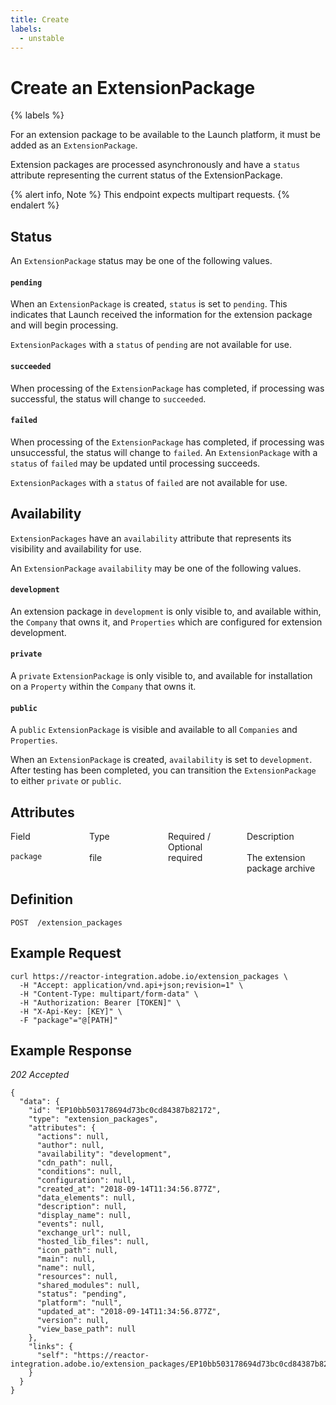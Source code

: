 ```yaml
---
title: Create
labels:
  - unstable
---
```


# Create an ExtensionPackage

{% labels %}

For an extension package to be available to the Launch platform, it must be added as an `ExtensionPackage`.

Extension packages are processed asynchronously and have a `status` attribute representing the current status of the ExtensionPackage.

{% alert info, Note %}
This endpoint expects multipart requests.
{% endalert %}

## Status

An `ExtensionPackage` status may be one of the following values.

#### `pending`

When an `ExtensionPackage` is created, `status` is set to `pending`.  This indicates that Launch received the information for the extension package and will begin processing.

`ExtensionPackages` with a `status` of `pending` are not available for use.

#### `succeeded`

When processing of the `ExtensionPackage` has completed, if processing was successful, the status will change to `succeeded`.

#### `failed`

When processing of the `ExtensionPackage` has completed, if processing was unsuccessful, the status will change to `failed`. An `ExtensionPackage` with a `status` of `failed` may be updated until processing succeeds.

`ExtensionPackages` with a `status` of `failed` are not available for use.

## Availability

`ExtensionPackages` have an `availability` attribute that represents its visibility and availability for use.

An `ExtensionPackage` `availability` may be one of the following values.

#### `development`

An extension package in `development` is only visible to, and available within, the `Company` that owns it, and `Properties` which are configured for extension development.

#### `private`

A `private` `ExtensionPackage` is only visible to, and available for installation on a `Property` within the `Company` that owns it.

#### `public`

A `public` `ExtensionPackage` is visible and available to all `Companies` and `Properties`.

When an `ExtensionPackage` is created, `availability` is set to `development`. After testing has been completed, you can transition the `ExtensionPackage` to either `private` or `public`.

## Attributes

<div class="spectrum-Table" role="grid">
  <div class="spectrum-Table-head" style="display: flex" role="row">
    <div class="spectrum-Table-headCell" style="flex: 1" role="columnheader">
      Field
    </div>
    <div class="spectrum-Table-headCell" style="flex: 1" role="columnheader">
      Type
    </div>
    <div class="spectrum-Table-headCell" style="flex: 1" role="columnheader">
      Required / Optional
    </div>
    <div class="spectrum-Table-headCell" style="flex: 1" role="columnheader">
      Description
    </div>
  </div>
  
  <div class="spectrum-Table-body" role="rowgroup">
    <div class="spectrum-Table-row" style="display: flex" role="row">
      <div class="spectrum-Table-cell" style="flex: 1" role="gridcell">
        <code>package</code>
      </div>
      <div class="spectrum-Table-cell" style="flex: 1" role="gridcell">
        file
      </div>
      <div class="spectrum-Table-cell" style="flex: 1" role="gridcell">
        required
      </div>
      <div class="spectrum-Table-cell" style="flex: 1" role="gridcell">
        The extension package archive
      </div>
    </div>
  </div>
</div>

<section class="scenario">
  <h1 id="definition">Definition<a class="anchorjs-link " href="#definition" aria-label="Anchor link for: definition" data-anchorjs-icon="" style="font-family: anchorjs-icons; font-style: normal; font-variant-ligatures: normal; font-variant-caps: normal; font-weight: normal; line-height: 1; padding-left: 0.375em;"></a></h1>
<div class="highlight">
  <pre><code>POST  /extension_packages</code></pre>
</div>

  <h1 id="example-request">Example Request<a class="anchorjs-link " href="#example-request" aria-label="Anchor link for: example request" data-anchorjs-icon="" style="font-family: anchorjs-icons; font-style: normal; font-variant-ligatures: normal; font-variant-caps: normal; font-weight: normal; line-height: 1; padding-left: 0.375em;"></a></h1>
<div class="highlight">
  <pre><code>curl https://reactor-integration.adobe.io/extension_packages <span class="se">\</span>
  -H <span class="s2">"Accept: application/vnd.api+json;revision=1"</span> <span class="se">\</span>
  -H <span class="s2">"Content-Type: multipart/form-data"</span> <span class="se">\</span>
  -H <span class="s2">"Authorization: Bearer [TOKEN]"</span> <span class="se">\</span>
  -H <span class="s2">"X-Api-Key: [KEY]"</span> <span class="se">\</span>
  -F <span class="s2">"package"="@[PATH]"</span> <span class="se"></span>
</code></pre>
</div>

  <h1 id="example-response">Example Response<a class="anchorjs-link " href="#example-response" aria-label="Anchor link for: example response" data-anchorjs-icon="" style="font-family: anchorjs-icons; font-style: normal; font-variant-ligatures: normal; font-variant-caps: normal; font-weight: normal; line-height: 1; padding-left: 0.375em;"></a></h1>
<div class="highlight">
  <em>202 Accepted</em>
  <pre><code><span class="p">{</span><span class="w">
  </span><span class="nt">"data"</span><span class="p">:</span><span class="w"> </span><span class="p">{</span><span class="w">
    </span><span class="nt">"id"</span><span class="p">:</span><span class="w"> </span><span class="s2">"EP10bb503178694d73bc0cd84387b82172"</span><span class="p">,</span><span class="w">
    </span><span class="nt">"type"</span><span class="p">:</span><span class="w"> </span><span class="s2">"extension_packages"</span><span class="p">,</span><span class="w">
    </span><span class="nt">"attributes"</span><span class="p">:</span><span class="w"> </span><span class="p">{</span><span class="w">
      </span><span class="nt">"actions"</span><span class="p">:</span><span class="w"> </span><span class="kc">null</span><span class="p">,</span><span class="w">
      </span><span class="nt">"author"</span><span class="p">:</span><span class="w"> </span><span class="kc">null</span><span class="p">,</span><span class="w">
      </span><span class="nt">"availability"</span><span class="p">:</span><span class="w"> </span><span class="s2">"development"</span><span class="p">,</span><span class="w">
      </span><span class="nt">"cdn_path"</span><span class="p">:</span><span class="w"> </span><span class="kc">null</span><span class="p">,</span><span class="w">
      </span><span class="nt">"conditions"</span><span class="p">:</span><span class="w"> </span><span class="kc">null</span><span class="p">,</span><span class="w">
      </span><span class="nt">"configuration"</span><span class="p">:</span><span class="w"> </span><span class="kc">null</span><span class="p">,</span><span class="w">
      </span><span class="nt">"created_at"</span><span class="p">:</span><span class="w"> </span><span class="s2">"2018-09-14T11:34:56.877Z"</span><span class="p">,</span><span class="w">
      </span><span class="nt">"data_elements"</span><span class="p">:</span><span class="w"> </span><span class="kc">null</span><span class="p">,</span><span class="w">
      </span><span class="nt">"description"</span><span class="p">:</span><span class="w"> </span><span class="kc">null</span><span class="p">,</span><span class="w">
      </span><span class="nt">"display_name"</span><span class="p">:</span><span class="w"> </span><span class="kc">null</span><span class="p">,</span><span class="w">
      </span><span class="nt">"events"</span><span class="p">:</span><span class="w"> </span><span class="kc">null</span><span class="p">,</span><span class="w">
      </span><span class="nt">"exchange_url"</span><span class="p">:</span><span class="w"> </span><span class="kc">null</span><span class="p">,</span><span class="w">
      </span><span class="nt">"hosted_lib_files"</span><span class="p">:</span><span class="w"> </span><span class="kc">null</span><span class="p">,</span><span class="w">
      </span><span class="nt">"icon_path"</span><span class="p">:</span><span class="w"> </span><span class="kc">null</span><span class="p">,</span><span class="w">
      </span><span class="nt">"main"</span><span class="p">:</span><span class="w"> </span><span class="kc">null</span><span class="p">,</span><span class="w">
      </span><span class="nt">"name"</span><span class="p">:</span><span class="w"> </span><span class="kc">null</span><span class="p">,</span><span class="w">
      </span><span class="nt">"resources"</span><span class="p">:</span><span class="w"> </span><span class="kc">null</span><span class="p">,</span><span class="w">
      </span><span class="nt">"shared_modules"</span><span class="p">:</span><span class="w"> </span><span class="kc">null</span><span class="p">,</span><span class="w">
      </span><span class="nt">"status"</span><span class="p">:</span><span class="w"> </span><span class="s2">"pending"</span><span class="p">,</span><span class="w">
      </span><span class="nt">"platform"</span><span class="p">:</span><span class="w"> </span><span class="s2">"null"</span><span class="p">,</span><span class="w">
      </span><span class="nt">"updated_at"</span><span class="p">:</span><span class="w"> </span><span class="s2">"2018-09-14T11:34:56.877Z"</span><span class="p">,</span><span class="w">
      </span><span class="nt">"version"</span><span class="p">:</span><span class="w"> </span><span class="kc">null</span><span class="p">,</span><span class="w">
      </span><span class="nt">"view_base_path"</span><span class="p">:</span><span class="w"> </span><span class="kc">null</span><span class="w">
    </span><span class="p">},</span><span class="w">
    </span><span class="nt">"links"</span><span class="p">:</span><span class="w"> </span><span class="p">{</span><span class="w">
      </span><span class="nt">"self"</span><span class="p">:</span><span class="w"> </span><span class="s2">"https://reactor-integration.adobe.io/extension_packages/EP10bb503178694d73bc0cd84387b82172"</span><span class="w">
    </span><span class="p">}</span><span class="w">
  </span><span class="p">}</span><span class="w">
</span><span class="p">}</span></code></pre>
</div>

</section>

